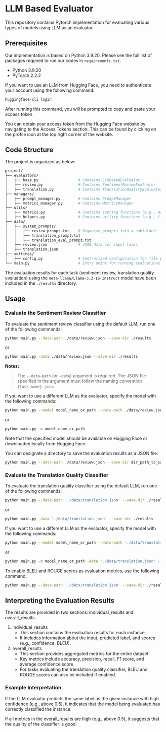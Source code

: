 # LLM Based Evaluator

This repository contains Pytorch implementation for evaluating various types of models using LLM as an evaluator.

## Prerequisites
Our implementation is based on Python 3.9.20.
Please see the full list of packages required to run our codes in `requirements.txt`.

- Python 3.9.20
- PyTorch 2.2.2

If you want to use an LLM from Hugging Face, you need to authenticate your account using the following command:
```bash
huggingface-cli login
```
After running this command, you will be prompted to copy and paste your access token.

You can obtain your access token from the Hugging Face website by navigating to the Access Tokens section. This can be found by clicking on the profile icon at the top right corner of the website.

## Code Structure
The project is organized as below:
```bash
project/
├── evaluators/
│   ├── base.py                  # Contains LLMBasedEvaluator
│   ├── review.py                # Contains SentimentReviewEvaluator
│   ├── translation.py           # Contains TranslationQualityEvaluator
├── managers/
│   ├── prompt_manager.py        # Contains PromptManager
│   ├── metrics_manager.py       # Contains MetricsManager
├── utils/
│   ├── metrics.py               # Contains scoring functions (e.g., accuracy, f1-score)
│   ├── helpers.py               # Contains utility functions (e.g., find_pattern)
├── data/
│   ├── system_prompts/
│   │   ├── review_prompt.txt    # Organize prompts into a subfolder.
│   │   ├── translation_prompt.txt
│   │   ├── translation_eval_prompt.txt
│   ├── review.json              # JSON data for input tasks
│   ├── translation.json
├── settings/
│   ├── config.py                # Centralized configuration for file paths and task types.
└── main.py                      # Entry point for running evaluations
```
The evaluation results for each task (sentiment review, translation quality evaluation) using the `meta-llama/Llama-3.2-1B-Instruct` model have been included in the `./results` directory.

## Usage

### Evaluate the Sentiment Review Classifier
To evaluate the sentiment review classifier using the default LLM, run one of the following commands:
```bash
python main.py --data-path ./data/review.json --save-dir ./results
```
or
```bash
python main.py -data ./data/review.json --save-dir ./results
```
**Notes:**
>The `--data-path` (or `-data`) argument is required. The JSON file specified in the argument must follow the naming convention `{task_name}.json`.

If you want to use a different LLM as the evaluator, specify the model with the following commands:
```bash
python main.py --model model_name_or_path --data-path ./data/review.json --save-dir ./results
```
or
```bash
python main.py -m model_name_or_path
```
Note that the specified model should be available on Hugging Face or downloaded locally from Hugging Face.

You can designate a directory to save the evaluation results as a JSON file:
```bash
python main.py --data-path ./data/review.json --save-dir dir_path_to_save_results
```

### Evaluate the Translation Quality Classifier
To evaluate the translation quality classifier using the default LLM, run one of the following commands:
```bash
python main.py --data-path './data/translation.json' --save-dir ./results
```
or
```bash
python main.py -data './data/translation.json' --save-dir ./results
```

If you want to use a different LLM as the evaluator, specify the model with the following commands:
```bash
python main.py --model model_name_or_path --data-path './data/translation.json' --save-dir ./results
```
or
```bash
python main.py -m model_name_or_path -data './data/translation.json' --save-dir ./results
```

To enable BLEU and ROUGE scores as evaluation metrics, use the following command:
```bash
python main.py --data-path './data/translation.json' --save-dir ./results --enable-bleu-rouge
```

## Interpreting the Evaluation Results
The results are provided in two sections: individual_results and overall_results.

1. individual_results
    - This section contains the evaluation results for each instance.
    - It includes information about the input, predicted label, and scores (e.g., confidence, BLEU).
2. overall_results
    - This section provides aggregated metrics for the entire dataset.
    - Key metrics include accuracy, precision, recall, F1 score, and average confidence score.
    - For tasks evaluating the translation quality classifier, BLEU and ROUGE scores can also be included if enabled.

### Example Interpretation
If the LLM evaluator predicts the same label as the given instance with high confidence (e.g., above 0.5), it indicates that the model being evaluated has correctly classified the instance.

If all metrics in the overall_results are high (e.g., above 0.5), it suggests that the quality of the classifier is good.